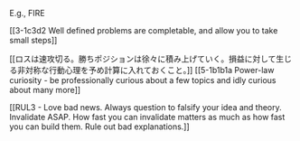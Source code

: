 E.g., FIRE

[[3-1c3d2 Well defined problems are completable, and allow you to take small steps]]

[[ロスは速攻切る。勝ちポジションは徐々に積み上げていく。損益に対して生じる非対称な行動心理を予め計算に入れておくこと。]]
[[5-1b1b1a Power-law curiosity - be professionally curious about a few topics and idly curious about many more]]

[[RUL3 - Love bad news. Always question to falsify your idea and theory. Invalidate ASAP. How fast you can invalidate matters as much as how fast you can build them. Rule out bad explanations.]]